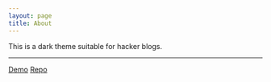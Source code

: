 ```yaml
---
layout: page
title: About
---
```


This is a dark theme suitable for hacker blogs. 
<hr/>

[Demo](http://webjeda.com/dark-side/) [Repo](https://github.com/sharu725/dark-side)

